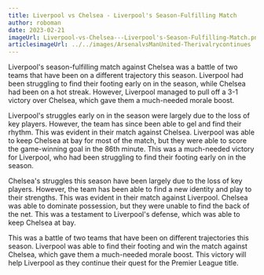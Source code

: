 ```yaml
---
title: Liverpool vs Chelsea - Liverpool's Season-Fulfilling Match
author: roboman
date: 2023-02-21
imageUrl: Liverpool-vs-Chelsea---Liverpool's-Season-Fulfilling-Match.png
articlesimageUrl: ../../images/ArsenalvsManUnited-Therivalrycontinues
---
```



Liverpool's season-fulfilling match against Chelsea was a battle of two teams that have been on a different trajectory this season. Liverpool had been struggling to find their footing early on in the season, while Chelsea had been on a hot streak. However, Liverpool managed to pull off a 3-1 victory over Chelsea, which gave them a much-needed morale boost.

Liverpool's struggles early on in the season were largely due to the loss of key players. However, the team has since been able to gel and find their rhythm. This was evident in their match against Chelsea. Liverpool was able to keep Chelsea at bay for most of the match, but they were able to score the game-winning goal in the 86th minute. This was a much-needed victory for Liverpool, who had been struggling to find their footing early on in the season.

 Chelsea's struggles this season have been largely due to the loss of key players. However, the team has been able to find a new identity and play to their strengths. This was evident in their match against Liverpool. Chelsea was able to dominate possession, but they were unable to find the back of the net. This was a testament to Liverpool's defense, which was able to keep Chelsea at bay.

This was a battle of two teams that have been on different trajectories this season. Liverpool was able to find their footing and win the match against Chelsea, which gave them a much-needed morale boost. This victory will help Liverpool as they continue their quest for the Premier League title.
